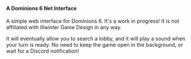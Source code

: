 #### A Dominions 6 Net Interface

A simple web interface for Dominions 6. It's a work in progress! It is not affiliated with Illwinter Game Design in any way.

It will eventually allow you to search a lobby, and it will play a sound when your turn is ready. No need to keep the game open in the background, or wait for a Discord notification!



